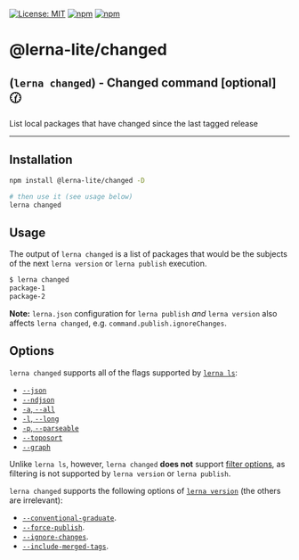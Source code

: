 [![License: MIT](https://img.shields.io/badge/License-MIT-yellow.svg)](https://opensource.org/licenses/MIT)
[![npm](https://img.shields.io/npm/dy/@lerna-lite/changed?color=forest)](https://www.npmjs.com/package/@lerna-lite/changed)
[![npm](https://img.shields.io/npm/v/@lerna-lite/changed.svg?logo=npm&logoColor=fff)](https://www.npmjs.com/package/@lerna-lite/changed)

# @lerna-lite/changed

## (`lerna changed`) - Changed command [optional] 🕜

List local packages that have changed since the last tagged release

---

## Installation

```sh
npm install @lerna-lite/changed -D

# then use it (see usage below)
lerna changed
```

## Usage

The output of `lerna changed` is a list of packages that would be the subjects of the next `lerna version` or `lerna publish` execution.

```sh
$ lerna changed
package-1
package-2
```

**Note:** `lerna.json` configuration for `lerna publish` _and_ `lerna version` also affects
`lerna changed`, e.g. `command.publish.ignoreChanges`.

## Options

`lerna changed` supports all of the flags supported by [`lerna ls`](https://github.com/lerna/lerna/tree/main/commands/list#options):

- [`--json`](https://github.com/lerna/lerna/tree/main/commands/list#--json)
- [`--ndjson`](https://github.com/lerna/lerna/tree/main/commands/list#--ndjson)
- [`-a`, `--all`](https://github.com/lerna/lerna/tree/main/commands/list#--all)
- [`-l`, `--long`](https://github.com/lerna/lerna/tree/main/commands/list#--long)
- [`-p`, `--parseable`](https://github.com/lerna/lerna/tree/main/commands/list#--parseable)
- [`--toposort`](https://github.com/lerna/lerna/tree/main/commands/list#--toposort)
- [`--graph`](https://github.com/lerna/lerna/tree/main/commands/list#--graph)

Unlike `lerna ls`, however, `lerna changed` **does not** support [filter options](https://www.npmjs.com/package/@lerna/filter-options), as filtering is not supported by `lerna version` or `lerna publish`.

`lerna changed` supports the following options of [`lerna version`](https://github.com/lerna/lerna/tree/main/commands/version#options) (the others are irrelevant):

- [`--conventional-graduate`](https://github.com/lerna/lerna/tree/main/commands/version#--conventional-graduate).
- [`--force-publish`](https://github.com/lerna/lerna/tree/main/commands/version#--force-publish).
- [`--ignore-changes`](https://github.com/lerna/lerna/tree/main/commands/version#--ignore-changes).
- [`--include-merged-tags`](https://github.com/lerna/lerna/tree/main/commands/version#--include-merged-tags).
